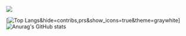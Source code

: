 <img src="https://capsule-render.vercel.app/api?type=venom&color=gradient&height=40&section=header&text=seocord&fontSize=35" />

[![Top Langs](https://github-readme-stats.vercel.app/api/top-langs/?username=seocord)&hide=contribs,prs&show_icons=true&theme=graywhite]
![Anurag's GitHub stats](https://github-readme-stats.vercel.app/api?username=seocord&hide=contribs,prs&show_icons=true&theme=graywhite)

